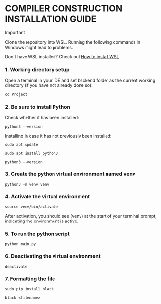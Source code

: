 # COMPILER CONSTRUCTION INSTALLATION GUIDE

> [!Important]
> Clone the repository into WSL. Running the following commands in Windows might lead to problems.
> 
> Don't have WSL installed? Check out [How to install WSL](https://learn.microsoft.com/en-us/windows/wsl/install)

### 1. Working directory setup
Open a terminal in your IDE and set backend folder as the current working directory (if you have not already done so):
```
cd Project
```

### 2. Be sure to install Python
Check whether it has been installed:
```
python3 --version
```
Installing in case it has not previously been installed:
```
sudo apt update
```
```
sudo apt install python3
```
```
python3 --version
```

### 3. Create the python virtual environment named venv
```
python3 -m venv venv
```

### 4. Activate the virtual environment
```
source venv/bin/activate
```
After activation, you should see (venv) at the start of your terminal prompt, indicating the environment is active.

### 5. To run the python script
```
python main.py
```

### 6. Deactivating the virtual environment
```
deactivate
```

### 7. Formatting the file
```
sudo pip install black
```
```
black <filename>
```
